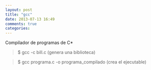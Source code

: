 ```yaml
---
layout: post
title: "gcc"
date: 2013-07-13 16:49
comments: true
categories: 
---
```

Compilador de programas de C*

>$ gcc -c bill.c (genera una biblioteca)

>$ gcc programa.c -o programa_compilado (crea el ejecutable)

